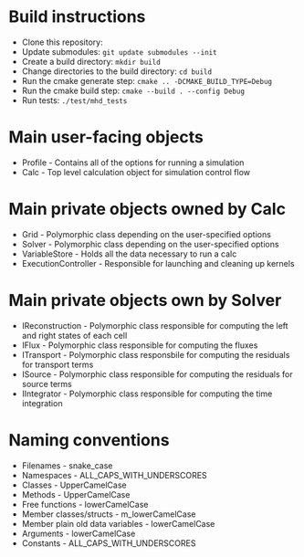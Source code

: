 # Build instructions
* Clone this repository:
* Update submodules: `git update submodules --init`
* Create a build directory: `mkdir build`
* Change directories to the build directory: `cd build`
* Run the cmake generate step: `cmake .. -DCMAKE_BUILD_TYPE=Debug`
* Run the cmake build step: `cmake --build . --config Debug`
* Run tests: `./test/mhd_tests`

# Main user-facing objects
* Profile - Contains all of the options for running a simulation
* Calc - Top level calculation object for simulation control flow

# Main private objects owned by Calc
* Grid - Polymorphic class depending on the user-specified options
* Solver - Polymorphic class depending on the user-specified options
* VariableStore - Holds all the data necessary to run a calc
* ExecutionController - Responsible for launching and cleaning up kernels

# Main private objects own by Solver
* IReconstruction - Polymorphic class responsible for computing the left and right states of each cell
* IFlux - Polymorphic class responsible for computing the fluxes
* ITransport - Polymorphic class responsbile for computing the residuals for transport terms
* ISource - Polymorphic class responsible for computing the residuals for source terms
* IIntegrator - Polymorphic class responsible for computing the time integration

# Naming conventions
* Filenames - snake_case
* Namespaces - ALL_CAPS_WITH_UNDERSCORES
* Classes - UpperCamelCase
* Methods - UpperCamelCase
* Free functions - lowerCamelCase
* Member classes/structs - m_lowerCamelCase
* Member plain old data variables - lowerCamelCase
* Arguments - lowerCamelCase
* Constants - ALL_CAPS_WITH_UNDERSCORES